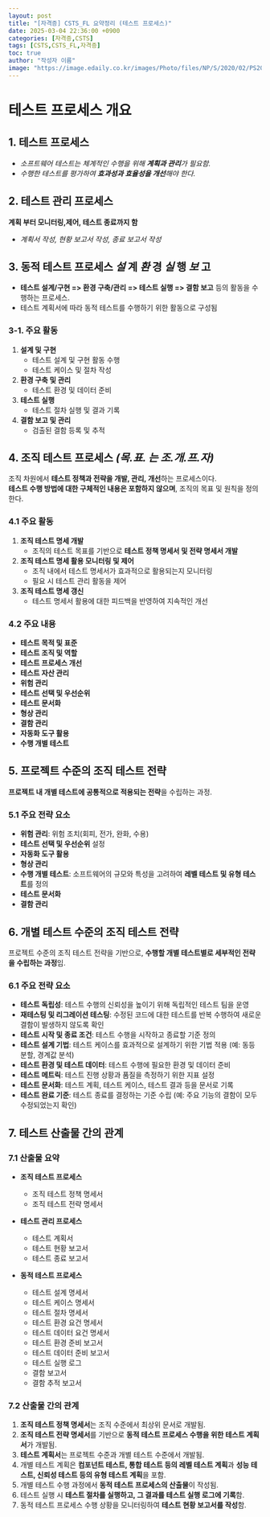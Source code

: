 ```yaml
---
layout: post
title: "[자격증] CSTS_FL 요약정리 (테스트 프로세스)"
date: 2025-03-04 22:36:00 +0900
categories: [자격증,CSTS]
tags: [CSTS,CSTS_FL,자격증]
toc: true
author: "작성자 이름"
image: "https://image.edaily.co.kr/images/Photo/files/NP/S/2020/02/PS20020300583.jpg"
---   
```


# 테스트 프로세스 개요

## 1. 테스트 프로세스
- *소프트웨어 테스트는 체계적인 수행을 위해 **계획과 관리**가 필요함.*
- *수행한 테스트를 평가하여 **효과성과 효율성을 개선**해야 한다.*

  
## 2. 테스트 관리 프로세스  
**계획 부터 모니터링,제어, 테스트 종료까지 함**  
- *계획서 작성, 현황 보고서 작성, 종료 보고서 작성*

  
## 3. 동적 테스트 프로세스 *설* 계 *환* 경 *실* 행 *보* 고 
- **테스트 설계/구현 => 환경 구축/관리 => 테스트 실행 => 결함 보고** 등의 활동을 수행하는 프로세스.
- 테스트 계획서에 따라 동적 테스트를 수행하기 위한 활동으로 구성됨

### 3-1. 주요 활동
1. **설계 및 구현**  
   - 테스트 설계 및 구현 활동 수행
   - 테스트 케이스 및 절차 작성
2. **환경 구축 및 관리**  
   - 테스트 환경 및 데이터 준비
3. **테스트 실행**  
   - 테스트 절차 실행 및 결과 기록
4. **결함 보고 및 관리**  
   - 검출된 결함 등록 및 추적

    
## 4. 조직 테스트 프로세스 *(목.표. 는 조.개.프.자)*
조직 차원에서 **테스트 정책과 전략을 개발, 관리, 개선**하는 프로세스이다.  
**테스트 수행 방법에 대한 구체적인 내용은 포함하지 않으며**, 조직의 목표 및 원칙을 정의한다.

### 4.1 주요 활동
1. **조직 테스트 명세 개발**  
   - 조직의 테스트 목표를 기반으로 **테스트 정책 명세서 및 전략 명세서 개발**
2. **조직 테스트 명세 활용 모니터링 및 제어**  
   - 조직 내에서 테스트 명세서가 효과적으로 활용되는지 모니터링  
   - 필요 시 테스트 관리 활동을 제어
3. **조직 테스트 명세 갱신**  
   - 테스트 명세서 활용에 대한 피드백을 반영하여 지속적인 개선

### 4.2 주요 내용
- **테스트 목적 및 표준**
- **테스트 조직 및 역할**
- **테스트 프로세스 개선**
- **테스트 자산 관리**
- **위험 관리**
- **테스트 선택 및 우선순위**
- **테스트 문서화**
- **형상 관리**
- **결함 관리**
- **자동화 도구 활용**
- **수행 개별 테스트**

  
## 5. 프로젝트 수준의 조직 테스트 전략
**프로젝트 내 개별 테스트에 공통적으로 적용되는 전략**을 수립하는 과정.

### 5.1 주요 전략 요소
- **위험 관리**: 위험 조치(회피, 전가, 완화, 수용)  
- **테스트 선택 및 우선순위** 설정  
- **자동화 도구 활용**  
- **형상 관리**  
- **수행 개별 테스트**: 소프트웨어의 규모와 특성을 고려하여 **레벨 테스트 및 유형 테스트**를 정의  
- **테스트 문서화**  
- **결함 관리**

  
## 6. 개별 테스트 수준의 조직 테스트 전략
프로젝트 수준의 조직 테스트 전략을 기반으로, **수행할 개별 테스트별로 세부적인 전략을 수립하는 과정**임.

### 6.1 주요 전략 요소
- **테스트 독립성**: 테스트 수행의 신뢰성을 높이기 위해 독립적인 테스트 팀을 운영  
- **재테스팅 및 리그레이션 테스팅**: 수정된 코드에 대한 테스트를 반복 수행하여 새로운 결함이 발생하지 않도록 확인  
- **테스트 시작 및 종료 조건**: 테스트 수행을 시작하고 종료할 기준 정의  
- **테스트 설계 기법**: 테스트 케이스를 효과적으로 설계하기 위한 기법 적용 (예: 동등 분할, 경계값 분석)  
- **테스트 환경 및 테스트 데이터**: 테스트 수행에 필요한 환경 및 데이터 준비  
- **테스트 메트릭**: 테스트 진행 상황과 품질을 측정하기 위한 지표 설정  
- **테스트 문서화**: 테스트 계획, 테스트 케이스, 테스트 결과 등을 문서로 기록  
- **테스트 완료 기준**: 테스트 종료를 결정하는 기준 수립 (예: 주요 기능의 결함이 모두 수정되었는지 확인)

  
## 7. 테스트 산출물 간의 관계

### 7.1 산출물 요약

- **조직 테스트 프로세스**
  - 조직 테스트 정책 명세서
  - 조직 테스트 전략 명세서

- **테스트 관리 프로세스**
  - 테스트 계획서
  - 테스트 현황 보고서
  - 테스트 종료 보고서

- **동적 테스트 프로세스**
  - 테스트 설계 명세서
  - 테스트 케이스 명세서
  - 테스트 절차 명세서
  - 테스트 환경 요건 명세서
  - 테스트 데이터 요건 명세서
  - 테스트 환경 준비 보고서
  - 테스트 데이터 준비 보고서
  - 테스트 실행 로그
  - 결함 보고서
  - 결함 추적 보고서

### 7.2 산출물 간의 관계
1. **조직 테스트 정책 명세서**는 조직 수준에서 최상위 문서로 개발됨.  
2. **조직 테스트 전략 명세서**를 기반으로 **동적 테스트 프로세스 수행을 위한 테스트 계획서**가 개발됨.  
3. **테스트 계획서**는 프로젝트 수준과 개별 테스트 수준에서 개발됨.  
4. 개별 테스트 계획은 **컴포넌트 테스트, 통합 테스트 등의 레벨 테스트 계획**과 **성능 테스트, 신뢰성 테스트 등의 유형 테스트 계획**을 포함.  
5. 개별 테스트 수행 과정에서 **동적 테스트 프로세스의 산출물**이 작성됨.  
6. 테스트 실행 시 **테스트 절차를 실행하고, 그 결과를 테스트 실행 로그에 기록**함.  
7. 동적 테스트 프로세스 수행 상황을 모니터링하여 **테스트 현황 보고서를 작성**함.  

